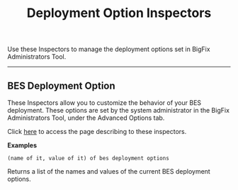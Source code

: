 ﻿---
title: Deployment Option Inspectors
---

Use these Inspectors to manage the deployment options set in BigFix Administrators Tool.

---

## BES Deployment Option

These Inspectors allow you to customize the behavior of your BES deployment. 
These options are set by the system administrator in the BigFix Administrators Tool, under the Advanced Options tab.

Click [here](/relevance/reference/bes-deployment-option.html) to access the page describing to these inspectors.

**Examples**

```
(name of it, value of it) of bes deployment options 
```

Returns a list of the names and values of the current BES deployment options.

